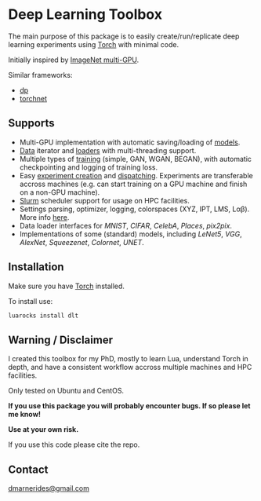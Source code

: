 # Deep Learning Toolbox

The main purpose of this package is to easily create/run/replicate deep learning experiments using [Torch](http://torch.ch/) with minimal code.

Initially inspired by [ImageNet multi-GPU](https://github.com/soumith/imagenet-multiGPU.torch).

Similar frameworks:

* [dp](https://github.com/nicholas-leonard/dp)
* [torchnet](https://github.com/torchnet/torchnet) 

## Supports

* Multi-GPU implementation with automatic saving/loading of [models](doc/model.md).
* [Data](doc/data.md) iterator and [loaders](doc/loader.md) with multi-threading support.
* Multiple types of [training](doc/trainer.md) (simple, GAN, WGAN, BEGAN), with automatic checkpointing and logging of training loss.
* Easy [experiment creation](doc/trainer.md) and [dispatching](doc/dispatcher.md). Experiments are transferable accross machines (e.g. can start training on a GPU machine and finish on a non-GPU machine).
* [Slurm](doc/slurm.md) scheduler support for usage on HPC facilities.
* Settings parsing, optimizer, logging, colorspaces (XYZ, IPT, LMS, Lαβ). More info [here](doc/misc.md).
* Data loader interfaces for *MNIST*, *CIFAR*, *CelebA*, *Places*, *pix2pix*.
* Implementations of some (standard) models, including *LeNet5*, *VGG*, *AlexNet*, *Squeezenet*, *Colornet*, *UNET*.

## Installation

Make sure you have [Torch](http://torch.ch/) installed.

To install use:
```bash
luarocks install dlt
```

## Warning / Disclaimer

I created this toolbox for my PhD, mostly to learn Lua, understand Torch in depth, and have a consistent workflow accross multiple machines and HPC facilities.

Only tested on Ubuntu and CentOS.

**If you use this package you will probably encounter bugs. If so please let me know!**

**Use at your own risk.**

If you use this code please cite the repo.

## Contact

dmarnerides@gmail.com